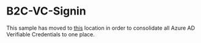 # B2C-VC-Signin
This sample has moved to [this](https://github.com/cljung/did-samples/tree/main/b2c-vc-signin) location in order to consolidate all Azure AD Verifiable Credentials to one place.
